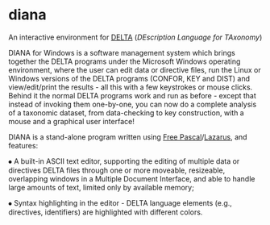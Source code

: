 # diana
 An interactive environment for [DELTA](http://delta-intkey.com/) (*DEscription Language for TAxonomy*)

DIANA for Windows is a software management system which brings together the DELTA programs under the Microsoft Windows operating environment, where the user can edit data or directive files, run the Linux or Windows versions of the DELTA programs (CONFOR, KEY and DIST) and view/edit/print the results - all this with a few keystrokes or mouse clicks. Behind it the normal DELTA programs work and run as before - except that instead of invoking them one-by-one, you can now do a complete analysis of a taxonomic dataset, from data-checking to key construction, with a mouse and a graphical user interface!

DIANA is a stand-alone program written using [Free Pascal](http://www.freepascal.org/)/[Lazarus](http://www.lazarus.freepascal.org/), and features:

⦁	A built-in ASCII text editor, supporting the editing of multiple data or directives DELTA files through one or more moveable, resizeable, overlapping windows in a Multiple Document Interface, and able to handle large amounts  of text, limited only by available memory;

⦁	Syntax highlighting in the editor - DELTA language elements (e.g., directives, identifiers) are highlighted with different colors.
